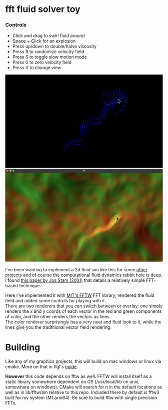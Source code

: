# fft fluid solver toy
### Controls
* Click and drag to swirl fluid around
* Space + Click for an explosion
* Press up/down to double/halve viscosity   
* Press R to randomize velocity field
* Press S to toggle slow motion mode
* Press 0 to zero velocity field
* Press V to change view

![screen shot](/screenshot_vec.png) ![screen shot](/screenshot_clr.png) 

I've been wanting to implement a 2d fluid sim like this for some [other projects](https://github.com/collebrusco/gunpowder) and of course the computational fluid dynamics rabbit hole is deep.       
I found [this paper by Jos Stam (2001)](https://www.dgp.toronto.edu/public_user/stam/reality/Research/pdf/jgt01.pdf) that details a relatively simple FFT-based technique.   

Here I've implemented it with [MIT's FFTW](https://www.fftw.org/) FFT library, rendered the fluid field and added some controls for playing with it.        
There are two renderers that you can switch between or overlay: one simply renders the x and y coords of each vector in the red and green components of color, and the other renders the vectors as lines.       
The color renderer surprisingly has a very neat and fluid look to it, while the lines give you the tradtitional vector field rendering.

# Building
Like any of my graphics projects, this will build on mac windows or linux via cmake. More on that in flgl's [guide](https://github.com/collebrusco/flgl/blob/main/user/README.md).   
     
**However** this code depends on fftw as well. FFTW will install itself as a static library somewhere dependent on OS (/usr/local/lib on unix, somewhere on windows). CMake will search for it in the default locations as well as in lib/fftw/bin relative to this repo. Included there by default is fftw3 built for my system (M1 arm64). Be sure to build fftw with single precision FFTs.

